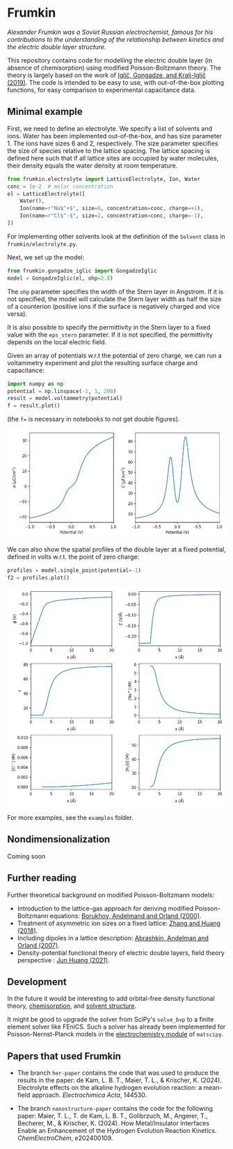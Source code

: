 # Frumkin

_Alexander Frumkin was a Soviet Russian electrochemist, famous for his contributions to the understanding of the relationship between kinetics and the electric double layer structure._

This repository contains code for modelling the electric double layer (in absence of chemisorption) using modified Poisson-Boltzmann theory. The theory is largely based on the work of [Iglič, Gongadze, and Kralj-Iglič (2019)](https://physics.fe.uni-lj.si/publications/pdf/Iglic_et_al_PRINTED_Acta_Chim_Slov_2019.pdf). The code is intended to be easy to use, with out-of-the-box plotting functions, for easy comparison to experimental capacitance data.

## Minimal example

First, we need to define an electrolyte. We specify a list of solvents and ions. Water has been implemented out-of-the-box, and has size parameter 1. The ions have sizes 6 and 2, respectively. The size parameter specifies the size of species relative to the lattice spacing. The lattice spacing is defined here such that if all lattice sites are occupied by water molecules, their density equals the water density at room temperature. 

```python
from frumkin.electrolyte import LatticeElectrolyte, Ion, Water
conc = 1e-2  # molar concentration
el = LatticeElectrolyte([
    Water(),
    Ion(name=r"Na$^+$", size=6, concentration=conc, charge=+1),
    Ion(name=r"Cl$^-$", size=2, concentration=conc, charge=-1),
])
```

For implementing other solvents look at the definition of the `Solvent` class in `frumkin/electrolyte.py`. 

Next, we set up the model:

```python
from frumkin.gongadze_iglic import GongadzeIglic
model = GongadzeIglic(el, ohp=2.8)
```

The `ohp` parameter specifies the width of the Stern layer in Angstrom. If it is not specified, the model will calculate the Stern layer width as half the size of a counterion (positive ions if the surface is negatively charged and vice versa). 

It is also possible to specify the permittivity in the Stern layer to a fixed value with the `eps_stern` parameter. If it is not specified, the permittivity depends on the local electric field.

Given an array of potentials w.r.t the potential of zero charge, we can run a voltammetry experiment and plot the resulting surface charge and capacitance:
```python
import numpy as np 
potential = np.linspace(-1, 1, 200)
result = model.voltammetry(potential)
f = result.plot()
```
(the `f=` is necessary in notebooks to not get double figures). 

![Charge and capacitance plots](examples/result1.png)

We can also show the spatial profiles of the double layer at a fixed potential, defined in volts w.r.t. the point of zero charge:

```python
profiles = model.single_point(potential=-1)
f2 = profiles.plot()
```

![Spatial extent of the double layer](examples/result2.png)

For more examples, see the `examples` folder.

## Nondimensionalization

Coming soon

## Further reading
Further theoretical background on modified Poisson-Boltzmann models:

* Introduction to the lattice-gas approach for deriving modified Poisson-Boltzmann equations: [Borukhov, Andelmand and Orland (2000)](https://doi.org/10.1016/S0013-4686(00)00576-4).
* Treatment of asymmetric ion sizes on a fixed lattice: [Zhang and Huang (2018)](https://doi.org/10.1021/acs.jpcc.8b08298).
* Including dipoles in a lattice description: [Abrashkin, Andelman and Orland (2007)](https://doi.org/10.1103/PhysRevLett.99.077801).
* Density-potential functional theory of electric double layers, field theory perspective : [Jun Huang (2021)](https://doi.org/10.1016/j.electacta.2021.138720).

## Development
In the future it would be interesting to add orbital-free density functional theory, [chemisorption](https://doi.org/10.1103/PhysRevApplied.23.024009), and [solvent structure](https://doi.org/10.1103/PhysRevApplied.23.024009). 


It might be good to upgrade the solver from SciPy's `solve_bvp` to a finite element solver like FEniCS. Such a solver has already been implemented for Poisson-Nernst-Planck models in the [electrochemistry module](https://libatoms.github.io/matscipy/applications/electrochemistry_2.html) of `matscipy`. 


## Papers that used Frumkin

* The branch `her-paper` contains the code that was used to produce the results in the paper: de Kam, L. B. T., Maier, T. L., & Krischer, K. (2024). Electrolyte effects on the alkaline hydrogen evolution reaction: a mean-field approach. _Electrochimica Acta_, 144530.
    
* The branch `nanostructure-paper` contains the code for the following paper: Maier, T. L., T. de Kam, L. B. T., Golibrzuch, M., Angerer, T., Becherer, M., & Krischer, K. (2024). How Metal/Insulator Interfaces Enable an Enhancement of the Hydrogen Evolution Reaction Kinetics. _ChemElectroChem_, e202400109.

